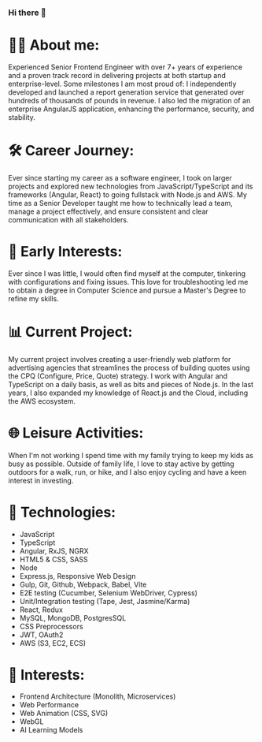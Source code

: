 ### Hi there 👋

# 👨‍💻 About me:
Experienced Senior Frontend Engineer with over 7+ years of experience and a proven track record in delivering projects at both startup and enterprise-level. Some milestones I am most proud of: I independently developed and launched a report generation service that generated over hundreds of thousands of pounds in revenue. I also led the migration of an enterprise AngularJS application, enhancing the performance, security, and stability.

# 🛠️ Career Journey:
Ever since starting my career as a software engineer, I took on larger projects and explored new technologies from JavaScript/TypeScript and its frameworks (Angular, React) to going fullstack with Node.js and AWS. My time as a Senior Developer taught me how to technically lead a team, manage a project effectively, and ensure consistent and clear communication with all stakeholders.

# 🚀 Early Interests:
Ever since I was little, I would often find myself at the computer, tinkering with configurations and fixing issues. This love for troubleshooting led me to obtain a degree in Computer Science and pursue a Master's Degree to refine my skills.

# 📊 Current Project:
My current project involves creating a user-friendly web platform for advertising agencies that streamlines the process of building quotes using the CPQ (Configure, Price, Quote) strategy. I work with Angular and TypeScript on a daily basis, as well as bits and pieces of Node.js. In the last years, I also expanded my knowledge of React.js and the Cloud, including the AWS ecosystem.

# 🌐 Leisure Activities:
When I'm not working I spend time with my family trying to keep my kids as busy as possible. Outside of family life, I love to stay active by getting outdoors for a walk, run, or hike, and I also enjoy cycling and have a keen interest in investing.

# 🔧 Technologies:
- JavaScript
- TypeScript
- Angular, RxJS, NGRX
- HTML5 & CSS, SASS
- Node
- Express.js, Responsive Web Design
- Gulp, Git, Github, Webpack, Babel, Vite
- E2E testing (Cucumber, Selenium WebDriver, Cypress)
- Unit/Integration testing (Tape, Jest, Jasmine/Karma)
- React, Redux
- MySQL, MongoDB, PostgresSQL
- CSS Preprocessors
- JWT, OAuth2
- AWS (S3, EC2, ECS)

# 🧩 Interests:
- Frontend Architecture (Monolith, Microservices)
- Web Performance
- Web Animation (CSS, SVG)
- WebGL
- AI Learning Models
